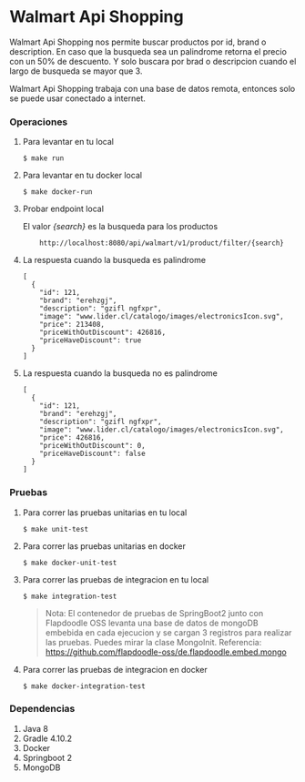 # Walmart Api Shopping
Walmart Api Shopping nos permite buscar productos por id, brand o description.
En caso que la busqueda sea un palindrome retorna el precio con un 50% de descuento.
Y solo buscara por brad o descripcion cuando el largo de busqueda se mayor que 3.

Walmart Api Shopping trabaja con una base de datos remota, entonces solo se
puede usar conectado a internet.

### Operaciones

1. Para levantar en tu local
    ```
    $ make run
    ```
2. Para levantar en tu docker local
    ```
    $ make docker-run
    ```
3. Probar endpoint local
   
    El valor *{search}* es la busqueda para los productos
    ```
        http://localhost:8080/api/walmart/v1/product/filter/{search}
    ```

4. La respuesta cuando la busqueda es palindrome

    ```
    [
      {
        "id": 121,
        "brand": "erehzgj",
        "description": "gzifl ngfxpr",
        "image": "www.lider.cl/catalogo/images/electronicsIcon.svg",
        "price": 213408,
        "priceWithOutDiscount": 426816,
        "priceHaveDiscount": true
      }
    ]
    ```

4. La respuesta cuando la busqueda no es palindrome

    ```
    [
      {
        "id": 121,
        "brand": "erehzgj",
        "description": "gzifl ngfxpr",
        "image": "www.lider.cl/catalogo/images/electronicsIcon.svg",
        "price": 426816,
        "priceWithOutDiscount": 0,
        "priceHaveDiscount": false
      }
    ]
    ```

### Pruebas

1. Para correr las pruebas unitarias en tu local
    ```
    $ make unit-test
    ```
2. Para correr las pruebas unitarias en docker
    ```
    $ make docker-unit-test
    ```   
3. Para correr las pruebas de integracion en tu local
    ```
    $ make integration-test
    ```
     > Nota: El contenedor de pruebas de SpringBoot2 junto con Flapdoodle OSS levanta una base de datos 
     de mongoDB embebida en cada ejecucion y se cargan 3 registros para realizar 
     las pruebas. Puedes mirar la clase MongoInit.
     Referencia: https://github.com/flapdoodle-oss/de.flapdoodle.embed.mongo

4. Para correr las pruebas de integracion en docker
    ```
    $ make docker-integration-test
    ```

### Dependencias
1. Java 8
2. Gradle 4.10.2
3. Docker
4. Springboot 2
5. MongoDB



